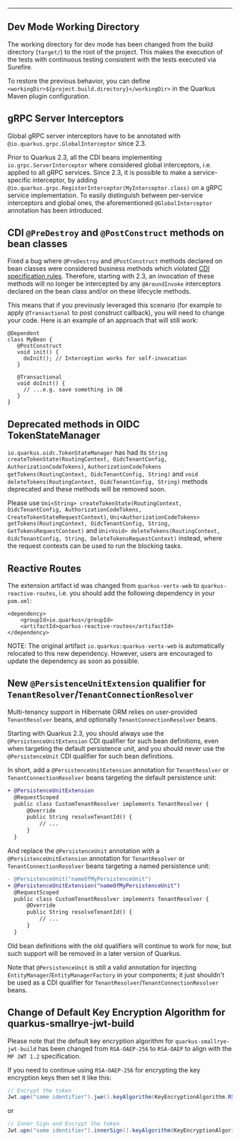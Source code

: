 ---
## Dev Mode Working Directory

The working directory for dev mode has been changed from the build directory (`target/`) to the root of the project.
This makes the execution of the tests with continuous testing consistent with the tests executed via Surefire.

To restore the previous behavior, you can define `<workingDir>${project.build.directory}</workingDir>` in the Quarkus Maven plugin configuration.

## gRPC Server Interceptors
Global gRPC server interceptors have to be annotated with `@io.quarkus.grpc.GlobalInterceptor` since 2.3.

Prior to Quarkus 2.3, all the CDI beans implementing `io.grpc.ServerInterceptor` where considered global interceptors, i.e. applied to all gRPC services. 
Since 2.3, it is possible to make a service-specific interceptor, by adding `@io.quarkus.grpc.RegisterInterceptor(MyInterceptor.class)` on a gRPC service implementation. To easily distinguish between per-service interceptors and global ones, the aforementioned `@GlobalInterceptor` annotation has been introduced.

## CDI `@PreDestroy` and `@PostConstruct` methods on bean classes
Fixed a bug where `@PreDestroy` and `@PostConstruct` methods declared on bean classes were considered business methods which violated [CDI specification rules](https://jakarta.ee/specifications/cdi/2.0/cdi-spec-2.0.html#biz_method). Therefore, starting with 2.3, an invocation of these methods will no longer be intercepted by any `@AroundInvoke` interceptors declared on the bean class and/or on these lifecycle methods.

This means that if you previously leveraged this scenario (for example to apply `@Transactional` to post construct callback), you will need to change your code. Here is an example of an approach that will still work:

```
@Dependent
class MyBean {
   @PostConstruct
   void init() {
     doInit(); // Interception works for self-invocation
   }
   
   @Transactional
   void doInit() {
     // ...e.g. save something in DB
   }
}
```

## Deprecated methods in OIDC TokenStateManager

`io.quarkus.oidc.TokenStateManager` has had its `String createTokenState(RoutingContext, OidcTenantConfig, AuthorizationCodeTokens)`, `AuthorizationCodeTokens getTokens(RoutingContext, OidcTenantConfig, String)` and `void deleteTokens(RoutingContext, OidcTenantConfig, String)` methods deprecated and these methods will be removed soon.

Please use `Uni<String> createTokenState(RoutingContext, OidcTenantConfig, AuthorizationCodeTokens, CreateTokenStateRequestContext)`, `Uni<AuthorizationCodeTokens> getTokens(RoutingContext, OidcTenantConfig, String, GetTokensRequestContext)` and `Uni<Void> deleteTokens(RoutingContext, OidcTenantConfig, String, DeleteTokensRequestContext)` instead, where the request contexts can be used to run the blocking tasks.

## Reactive Routes

The extension artifact id was changed from `quarkus-vertx-web` to `quarkus-reactive-routes`, i.e. you should add the following dependency in your `pom.xml`:

```
<dependency>
    <groupId>io.quarkus</groupId>
    <artifactId>quarkus-reactive-routes</artifactId>
</dependency>
```

NOTE: The original artifact `io.quarkus:quarkus-vertx-web` is automatically relocated to this new dependency. However, users are encouraged to update the dependency as soon as possible.

## New `@PersistenceUnitExtension` qualifier for `TenantResolver`/`TenantConnectionResolver`

Multi-tenancy support in Hibernate ORM relies on user-provided `TenantResolver` beans, and optionally `TenantConnectionResolver` beans.

Starting with Quarkus 2.3, you should always use the `@PersistenceUnitExtension` CDI qualifier for such bean definitions, even when targeting the default persistence unit, and you should never use the `@PersistenceUnit` CDI qualifier for such bean definitions.

In short, add a `@PersistenceUnitExtension` annotation for `TenantResolver` or `TenantConnectionResolver` beans targeting the default persistence unit:

```diff
+ @PersistenceUnitExtension
  @RequestScoped
  public class CustomTenantResolver implements TenantResolver {
      @Override
      public String resolveTenantId() {
          // ...
      }
  }
```

And replace the `@PersistenceUnit` annotation with a `@PersistenceUnitExtension` annotation for `TenantResolver` or `TenantConnectionResolver` beans targeting a named persistence unit:

```diff
- @PersistenceUnit("nameOfMyPersistenceUnit")
+ @PersistenceUnitExtension("nameOfMyPersistenceUnit")
  @RequestScoped
  public class CustomTenantResolver implements TenantResolver {
      @Override
      public String resolveTenantId() {
          // ...
      }
  }
```

Old bean definitions with the old qualifiers will continue to work for now, but such support will be removed in a later version of Quarkus.

Note that `@PersistenceUnit` is still a valid annotation for injecting `EntityManager`/`EntityManagerFactory` in your components; it just shouldn't be used as a CDI qualifier for `TenantResolver`/`TenantConnectionResolver` beans.

## Change of Default Key Encryption Algorithm for quarkus-smallrye-jwt-build

Please note that the default key encryption algorithm for `quarkus-smallrye-jwt-build` has been changed from `RSA-OAEP-256` to `RSA-OAEP` to align with the `MP JWT 1.2` specification.

If you need to continue using `RSA-OAEP-256` for encrypting the key encryption keys then set it like this:

```java
// Encrypt the token
Jwt.upn("some identifier").jwe().keyAlgorithm(KeyEncryptionAlgorithm.RSA_OAEP_256).encrypt();
```

or

```java
// Inner Sign and Encrypt the token
Jwt.upn("some identifier").innerSign().keyAlgorithm(KeyEncryptionAlgorithm.RSA_OAEP_256).encrypt();
```